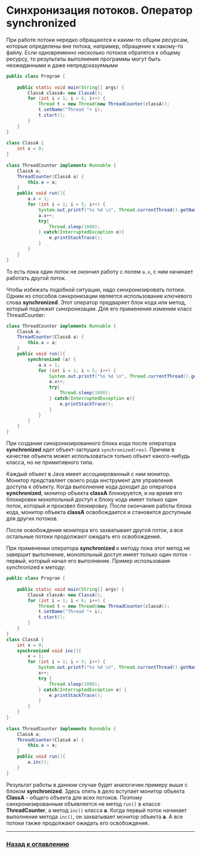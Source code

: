 # Синхронизация потоков. Оператор synchronized

При работе потоки нередко обращаются к каким-то общим ресурсам, которые определены вне потока, например, обращение к какому-то файлу.
Если одновременно несколько потоков обратятся к общему ресурсу,
то результаты выполнения программы могут быть неожиданными и даже непредсказуемыми

```java
public class Program {
 
    public static void main(String[] args) {
        ClassA classA= new ClassA();
        for (int i = 1; i < 6; i++) {
            Thread t = new Thread(new ThreadCounter(classA));
            t.setName("Thread "+ i);
            t.start();
        }
    }
}
 
class ClassA {
    int x = 0;
}
 
class ThreadCounter implements Runnable {
    ClassA a;
    ThreadCounter(ClassA a) {
        this.a = a;
    }
    public void run(){
        a.x = 1;
        for (int i = 1; i < 5; i++) {
            System.out.printf("%s %d \n", Thread.currentThread().getName(), a.x);
            a.x++;
            try{
                Thread.sleep(1000);
            } catch(InterruptedException e){
                e.printStackTrace();
            }
        }
    }
}
```

То есть пока один поток не окончил работу с полем `a.x`, с ним начинает работать другой поток.

Чтобы избежать подобной ситуации, надо синхронизировать потоки.
Одним из способов синхронизации является использование ключевого слова **synchronized**.
Этот оператор предваряет блок кода или метод, который подлежит синхронизации.
Для его применения изменим класс ThreadCounter:

```java
class ThreadCounter implements Runnable {
    ClassA a;
    ThreadCounter(ClassA a) {
        this.a = a;
    }
    public void run(){
        synchronized (a) {
            a.x = 1;
            for (int i = 1; i < 5; i++) {
                System.out.printf("%s %d \n", Thread.currentThread().getName(), a.x);
                a.x++;
                try{
                    Thread.sleep(1000);
                } catch(InterruptedException e){
                    e.printStackTrace();
                }
            }
        }
    }
}
```

При создании синхронизированного блока кода после оператора **synchronized** идет объект-заглушка `synchronized(res)`.
Причем в качестве объекта может использоваться только объект какого-нибудь класса, но не примитивного типа.

Каждый объект в Java имеет ассоциированный с ним монитор.
Монитор представляет своего рода инструмент для управления доступа к объекту.
Когда выполнение кода доходит до оператора **synchronized**, монитор объекта **classA** блокируется,
и на время его блокировки монопольный доступ к блоку кода имеет только один поток, который и произвел блокировку.
После окончания работы блока кода, монитор объекта **classA** освобождается и становится доступным для других потоков.

После освобождения монитора его захватывает другой поток, а все остальные потоки продолжают ожидать его освобождения.

При применении оператора **synchronized** к методу пока этот метод не завершит выполнение,
монопольный доступ имеет только один поток - первый, который начал его выполнение.
Пример использоваия synchronized к методу:

```java
public class Program {
 
    public static void main(String[] args) {
        ClassA classA= new ClassA();
        for (int i = 1; i < 6; i++) {
            Thread t = new Thread(new ThreadCounter(classA));
            t.setName("Thread "+ i);
            t.start();
        }
    }
}
class ClassA {
    int x = 0;
    synchronized void inc(){
        x = 1;
        for (int i = 1; i < 5; i++) {
            System.out.printf("%s %d \n", Thread.currentThread().getName(), x);
            x++;
            try {
                Thread.sleep(1000);
            } catch(InterruptedException e) {
                e.printStackTrace();
            }
        }
    }
}
 
class ThreadCounter implements Runnable {
    ClassA a;
    ThreadCounter(ClassA a) {
        this.a = a;
    }
    public void run(){
        a.inc();
    }
}
```

Результат работы в данном случае будет аналогичен примеру выше с блоком **synchronized**.
Здесь опять в дело вступает монитор объекта **ClassA** - общего объекта для всех потоков.
Поэтому синхронизированным объявляется не метод `run()` в классе **ThreadCounter**, а метод `inc()` класса **a**.
Когда первый поток начинает выполнение метода `inc()`, он захватывает монитор объекта **a**.
А все потоки также продолжают ожидать его освобождения.

---

### [Назад к оглавлению](./README.md)
